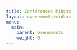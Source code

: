 ```yaml
---
title: Conférences MiDiro
layout: evenements/midiro
menu:
  main:
    parent: evenements
    weight: 0
---
```

